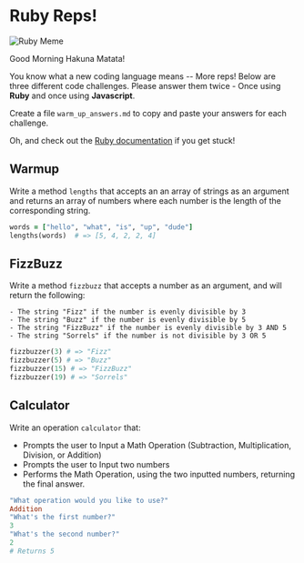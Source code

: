 # Ruby Reps!
![Ruby Meme](https://zurich.impacthub.ch/wp-content/uploads/2016/01/55955100.jpg)

Good Morning Hakuna Matata!

You know what a new coding language means -- More reps!  Below are three different code challenges. Please answer them twice - Once using **Ruby** and once using **Javascript**.

Create a file `warm_up_answers.md` to copy and paste your answers for each challenge.

Oh, and check out the [Ruby documentation](http://ruby-doc.org/core-2.2.0/) if you get stuck!

## Warmup

Write a method `lengths` that accepts an an array of strings as an argument and returns an array of numbers where each number is the length of the corresponding string.

```ruby
words = ["hello", "what", "is", "up", "dude"]
lengths(words)  # => [5, 4, 2, 2, 4]
```

## FizzBuzz

Write a method `fizzbuzz` that accepts a number as an argument, and will return the following:

	- The string "Fizz" if the number is evenly divisible by 3
	- The string "Buzz" if the number is evenly divisible by 5
	- The string "FizzBuzz" if the number is evenly divisible by 3 AND 5
	- The string "Sorrels" if the number is not divisible by 3 OR 5

```ruby
fizzbuzzer(3) # => "Fizz"
fizzbuzzer(5) # => "Buzz"
fizzbuzzer(15) # => "FizzBuzz"
fizzbuzzer(19) # => "Sorrels"
```

## Calculator

Write an operation `calculator` that:
* Prompts the user to Input a Math Operation (Subtraction, Multiplication, Division, or Addition)
* Prompts the user to Input two numbers
* Performs the Math Operation, using the two inputted numbers, returning the final answer.

```ruby
"What operation would you like to use?"
Addition
"What's the first number?"
3
"What's the second number?"
2
# Returns 5
```
